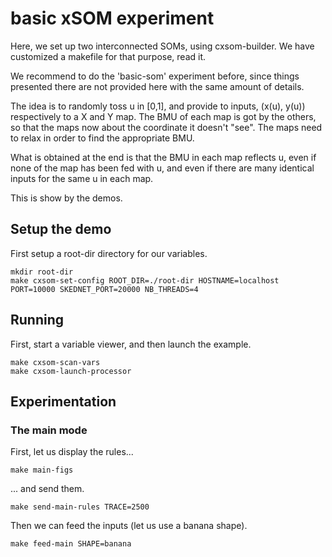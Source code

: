 # basic xSOM experiment


Here, we set up two interconnected SOMs, using cxsom-builder. We have
customized a makefile for that purpose, read it.

We recommend to do the 'basic-som' experiment before, since things
presented there are not provided here with the same amount of details.

The idea is to randomly toss u in [0,1], and provide to inputs, (x(u),
y(u)) respectively to a X and Y map. The BMU of each map is got by the
others, so that the maps now about the coordinate it doesn't
"see". The maps need to relax in order to find the appropriate BMU.

What is obtained at the end is that the BMU in each map reflects u,
even if none of the map has been fed with u, and even if there are
many identical inputs for the same u in each map.

This is show by the demos.

## Setup the demo

First setup a root-dir directory for our variables.

```
mkdir root-dir
make cxsom-set-config ROOT_DIR=./root-dir HOSTNAME=localhost PORT=10000 SKEDNET_PORT=20000 NB_THREADS=4
```


## Running

First, start a variable viewer, and then launch the example.

```
make cxsom-scan-vars
make cxsom-launch-processor 
```

## Experimentation

### The main mode

First, let us display the rules...

```
make main-figs
```

... and send them.

```
make send-main-rules TRACE=2500
```

Then we can feed the inputs (let us use a banana shape).

```
make feed-main SHAPE=banana
```

